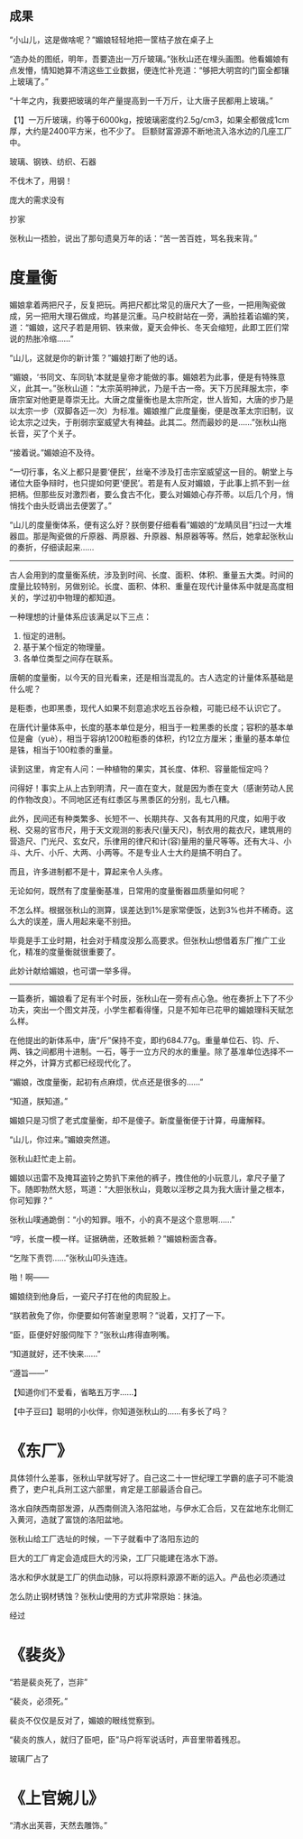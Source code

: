 
## 成果

“小山儿，这是做啥呢？”媚娘轻轻地把一筐桔子放在桌子上

“造办处的图纸，明年，吾要造出一万斤玻璃。”张秋山还在埋头画图。他看媚娘有点发懵，情知她算不清这些工业数据，便连忙补充道：“够把大明宫的门窗全都镶上玻璃了。”

“十年之内，我要把玻璃的年产量提高到一千万斤，让大唐子民都用上玻璃。”

【1】一万斤玻璃，约等于6000kg，按玻璃密度约2.5g/cm3，如果全都做成1cm 厚，大约是2400平方米，也不少了。
巨额财富源源不断地流入洛水边的几座工厂中。

玻璃、钢铁、纺织、石器

不伐木了，用钢！

庞大的需求没有

抄家



张秋山一捂脸，说出了那句遗臭万年的话：“苦一苦百姓，骂名我来背。”

# 度量衡

媚娘拿着两把尺子，反复把玩。两把尺都比常见的唐尺大了一些，一把用陶瓷做成，另一把用大理石做成，均甚是沉重。马户校尉站在一旁，满脸挂着谄媚的笑，道：“媚娘，这尺子若是用铜、铁来做，夏天会伸长、冬天会缩短，此即工匠们常说的热胀冷缩……”

“山儿，这就是你的新计策？”媚娘打断了他的话。

“媚娘，‘书同文、车同轨’本就是皇帝才能做的事。媚娘若为此事，便是有特殊意义，此其一。”张秋山道：“太宗英明神武，乃是千古一帝。天下万民拜服太宗，李唐宗室对他更是尊崇无比。大唐之度量衡也是太宗所定，世人皆知，大唐的步乃是以太宗一步（双脚各迈一次）为标准。媚娘推广此度量衡，便是改革太宗旧制，议论太宗之过失，于削弱宗室威望大有裨益。此其二。然而最妙的是……”张秋山拖长音，买了个关子。

“接着说。”媚娘迫不及待。

“一切行事，名义上都只是要‘便民’，丝毫不涉及打击宗室威望这一目的。朝堂上与诸位大臣争辩时，也只提如何更‘便民’。若是有人反对媚娘，于此事上抓不到一丝把柄。但那些反对激烈者，要么食古不化，要么对媚娘心存芥蒂。以后几个月，悄悄找个由头贬谪出去便罢了。”

“山儿的度量衡体系，便有这么好？朕倒要仔细看看”媚娘的“龙睛凤目”扫过一大堆器皿。那是陶瓷做的斤原器、两原器、升原器、斛原器等等。然后，她拿起张秋山的奏折，仔细读起来……

---

古人会用到的度量衡系统，涉及到时间、长度、面积、体积、重量五大类。时间的度量比较特别，另做别论。长度、面积、体积、重量在现代计量体系中就是高度相关的，学过初中物理的都知道。

一种理想的计量体系应该满足以下三点：

1. 恒定的进制。
2. 基于某个恒定的物理量。
3. 各单位类型之间存在联系。

唐朝的度量衡，以今天的目光看来，还是相当混乱的。古人选定的计量体系基础是什么呢？

是秬黍，也即黑黍，现代人如果不刻意追求吃五谷杂粮，可能已经不认识它了。

在唐代计量体系中，长度的基本单位是分，相当于一粒黑黍的长度；容积的基本单位是龠（yuè），相当于容纳1200粒秬黍的体积，约12立方厘米；重量的基本单位是铢，相当于100粒黍的重量。

读到这里，肯定有人问：一种植物的果实，其长度、体积、容量能恒定吗？

问得好！事实上从上古到明清，尺一直在变大，就是因为黍在变大（感谢劳动人民的作物改良）。不同地区还有红黍区与黑黍区的分别，乱七八糟。

此外，民间还有种类繁多、长短不一、长期共存、又各有其用的尺度，如用于收税、交易的官市尺，用于天文观测的影表尺(量天尺)，制衣用的裁衣尺，建筑用的营造尺、门光尺、玄女尺，乐律用的律尺和计(容)量用的量尺等等。还有大斗、小斗、大斤、小斤、大两、小两等。不是专业人士大约是搞不明白了。

而且，许多进制都不是十，算起来令人头疼。

无论如何，既然有了度量衡基准，日常用的度量衡器皿质量如何呢？

不怎么样。根据张秋山的测算，误差达到1%是家常便饭，达到3%也并不稀奇。这么大的误差，唐人用起来毫不别扭。

毕竟是手工业时期，社会对于精度没那么高要求。但张秋山想借着东厂推广工业化，精准的度量衡就很重要了。

此妙计献给媚娘，也可谓一举多得。

---

一篇奏折，媚娘看了足有半个时辰，张秋山在一旁有点心急。他在奏折上下了不少功夫，突出一个图文并茂，小学生都看得懂，只是不知年已花甲的媚娘理科天赋怎么样。

在他提出的新体系中，唐“斤”保持不变，即约684.77g。重量单位石、钧、斤、两、铢之间都用十进制。一石，等于一立方尺的水的重量。除了基准单位选择不一样之外，计算方式都已经现代化了。

“媚娘，改度量衡，起初有点麻烦，优点还是很多的……”

“知道，朕知道。”

媚娘只是习惯了老式度量衡，却不是傻子。新度量衡便于计算，毋庸解释。

“山儿，你过来。”媚娘突然道。

张秋山赶忙走上前。

媚娘以迅雷不及掩耳盗铃之势扒下来他的裤子，拽住他的小玩意儿，拿尺子量了下。随即勃然大怒，骂道：“大胆张秋山，竟敢以淫秽之具为我大唐计量之根本，你可知罪？”

张秋山噗通跪倒：“小的知罪。哦不，小的真不是这个意思啊……”

“哼，长度一模一样。证据确凿，还敢抵赖？”媚娘粉面含春。

“乞陛下责罚……”张秋山叩头连连。

啪！啊——

媚娘绕到他身后，一瓷尺子打在他的肉屁股上。

“朕若赦免了你，你便要如何答谢皇恩啊？”说着，又打了一下。

“臣，臣便好好服伺陛下？”张秋山疼得直咧嘴。

“知道就好，还不快来……”

“遵旨——”

【知道你们不爱看，省略五万字……】

【中子豆曰】聪明的小伙伴，你知道张秋山的……有多长了吗？

# 《东厂》

具体领什么差事，张秋山早就写好了。自己这二十一世纪理工学霸的底子可不能浪费了，吏户礼兵刑工这六部里，肯定是工部最适合自己。



洛水自陕西南部发源，从西南侧流入洛阳盆地，与伊水汇合后，又在盆地东北侧汇入黄河，造就了富饶的洛阳盆地。

张秋山给工厂选址的时候，一下子就看中了洛阳东边的

巨大的工厂肯定会造成巨大的污染，工厂只能建在洛水下游。

洛水和伊水就是工厂的供血动脉，可以将原料源源不断的运入。产品也必须通过

怎么防止钢材锈蚀？张秋山使用的方式非常原始：抹油。

经过

# 《裴炎》

“若是裴炎死了，岂非”

“裴炎，必须死。”

裴炎不仅仅是反对了，媚娘的眼线觉察到。

“裴炎的族人，就归了臣吧，臣”马户将军说话时，声音里带着残忍。

玻璃厂占了



# 《上官婉儿》

“清水出芙蓉，天然去雕饰。”